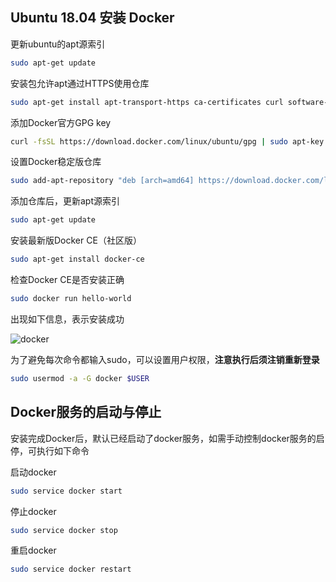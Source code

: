 ## Ubuntu 18.04 安装 Docker 

更新ubuntu的apt源索引 

```bash
sudo apt-get update
```

安装包允许apt通过HTTPS使用仓库 

```bash
sudo apt-get install apt-transport-https ca-certificates curl software-properties-common
```

添加Docker官方GPG key 

```bash
curl -fsSL https://download.docker.com/linux/ubuntu/gpg | sudo apt-key add -
```
设置Docker稳定版仓库 

```bash
sudo add-apt-repository "deb [arch=amd64] https://download.docker.com/linux/ubuntu $(lsb_release -cs) stable"
```

添加仓库后，更新apt源索引 

```bash
sudo apt-get update
```

安装最新版Docker CE（社区版） 

```bash
sudo apt-get install docker-ce
```

检查Docker CE是否安装正确 

```bash
sudo docker run hello-world
```

出现如下信息，表示安装成功 

![docker](https://upload-images.jianshu.io/upload_images/16551396-bf102de7e4e0b8aa.jpg)

为了避免每次命令都输入sudo，可以设置用户权限，**注意执行后须注销重新登录**

```bash
sudo usermod -a -G docker $USER
```

## Docker服务的启动与停止 

安装完成Docker后，默认已经启动了docker服务，如需手动控制docker服务的启停，可执行如下命令 

启动docker

```bash
sudo service docker start
```
停止docker

```bash
sudo service docker stop
```

重启docker

```bash
sudo service docker restart
```
